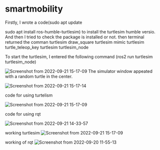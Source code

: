# smartmobility

Firstly, I wrote a code(sudo apt update

sudo apt install ros-humble-turtlesim) to install the turtlesim humble versio. And then I tried to check the package is installed or not. then terminal returned the comman 
turtlesim draw_square
turtlesim mimic
turtlesim turtle_teleop_key
turtlesim turtlesim_node

To start the turtlesim, I entered the following command (ros2 run turtlesim turtlesim_node)

![Screenshot from 2022-09-21 15-17-09](https://user-images.githubusercontent.com/86156093/191428482-9a045ccc-fb34-4a8e-a5db-e5b8bd706768.png)
The simulator window appeated with a random turtle in the center.

![Screenshot from 2022-09-21 15-17-14](https://user-images.githubusercontent.com/86156093/192296185-590275c2-ae29-455b-b860-80d4d3682754.png)

code for using turtelism

![Screenshot from 2022-09-21 15-17-09](https://user-images.githubusercontent.com/86156093/192296607-eb060f72-dfd1-4d3b-b233-bf5c6d6757a2.png)


code for using rqt 



![Screenshot from 2022-09-21 14-33-57](https://user-images.githubusercontent.com/86156093/192297230-3d80810b-bbf0-4190-9e34-c036940d350e.png)

working turtlesim
![Screenshot from 2022-09-21 15-17-09](https://user-images.githubusercontent.com/86156093/192296607-eb060f72-dfd1-4d3b-b233-bf5c6d6757a2.png)

working of rqt
![Screenshot from 2022-09-20 11-55-13](https://user-images.githubusercontent.com/86156093/192297497-40ba4a86-6d79-4389-8142-319961e9365b.png)
